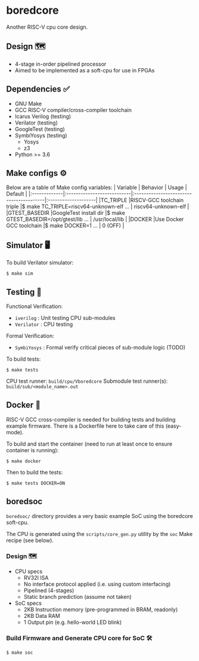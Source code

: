 # boredcore

Another RISC-V cpu core design.

## Design 🗺️
- 4-stage in-order pipelined processor
- Aimed to be implemented as a soft-cpu for use in FPGAs

## Dependencies ✅
- GNU Make
- GCC RISC-V compiler/cross-compiler toolchain
- Icarus Verilog (testing)
- Verilator (testing)
- GoogleTest (testing)
- SymbiYosys (testing)
    - Yosys
    - z3
- Python >= 3.6

## Make configs ⚙
Below are a table of Make config variables:
| Variable     | Behavior                   | Usage                                   | Default             |
|:-------------|:---------------------------|:----------------------------------------|:--------------------|
|TC_TRIPLE     |RISCV-GCC toolchain triple  |$ make TC_TRIPLE=riscv64-unknown-elf ... | riscv64-unknown-elf |
|GTEST_BASEDIR |GoogleTest install dir      |$ make GTEST_BASEDIR=/opt/gtest/lib ...  | /usr/local/lib      |
|DOCKER        |Use Docker GCC toolchain    |$ make DOCKER=1 ...                      | 0 (OFF)             |

## Simulator 🖥

To build Verilator simulator:

    $ make sim


## Testing 🧪
Functional Verification:
- `iverilog`    : Unit testing CPU sub-modules
- `Verilator`   : CPU testing

Formal Verification:
- `SymbiYosys`  : Formal verify critical pieces of sub-module logic (TODO)

To build tests:

    $ make tests

CPU test runner:          `build/cpu/Vboredcore`
Submodule test runner(s): `build/sub/<module_name>.out`

## Docker 🐳
RISC-V GCC cross-compiler is needed for building tests and building example firmware. There is a Dockerfile
here to take care of this (easy-mode).

To build and start the container (need to run at least once to ensure container is running):

    $ make docker

Then to build the tests:

    $ make tests DOCKER=ON

## boredsoc
`boredsoc/` directory provides a very basic example SoC using the boredcore soft-cpu.

The CPU is generated using the `scripts/core_gen.py` utility by the `soc` Make recipe (see below).

### Design 🗺️
- CPU specs
    - RV32I ISA
    - No interface protocol applied (i.e. using custom interfacing)
    - Pipelined (4-stages)
    - Static branch prediction (assume not taken)
- SoC specs
    - 2KB Instruction memory (pre-programmed in BRAM, readonly)
    - 2KB Data RAM
    - 1 Output pin (e.g. hello-world LED blink)

### Build Firmware and Generate CPU core for SoC 🛠️
    $ make soc

